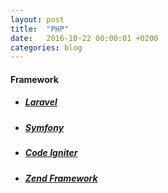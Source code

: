 ```yaml
---
layout: post
title:  "PHP"
date:   2016-10-22 00:00:01 +0200
categories: blog
---
```


#### **Framework**

* ##### [Laravel][link-laravel]

* ##### [Symfony][link-symfony]

* ##### [Code Igniter][link-codeigniter]

* ##### [Zend Framework][link-zend-framework]

[link-laravel]: https://laravel.com/
[link-symfony]: https://symfony.com/
[link-codeigniter]: http://www.codeigniter.com/
[link-zend-framework]: https://framework.zend.com/
